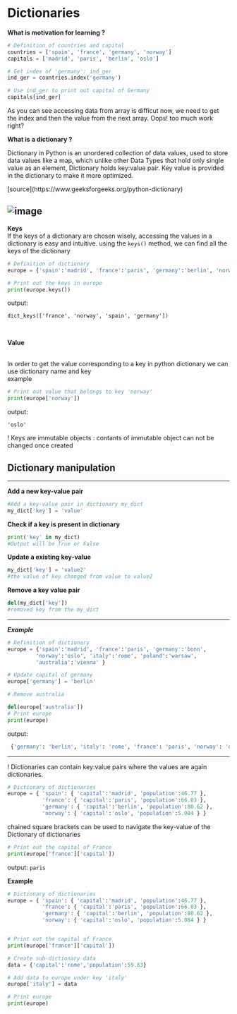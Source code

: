 # Dictionaries
**What is motivation for learning ?**
``` python
# Definition of countries and capital
countries = ['spain', 'france', 'germany', 'norway']
capitals = ['madrid', 'paris', 'berlin', 'oslo']

# Get index of 'germany': ind_ger
ind_ger = countries.index('germany')

# Use ind_ger to print out capital of Germany
capitals[ind_ger] 
```

As you can see accessing data from array is difficut now, we need to get the index and then the value from the next array.
Oops! too much work right?

**What is a dictionary ?**
<p>
Dictionary in Python is an unordered collection of data values, used to store data values like a map, which unlike other Data Types that hold only single value as an element, Dictionary holds key:value pair. Key value is provided in the dictionary to make it more optimized. </p>
[source](https://www.geeksforgeeks.org/python-dictionary)

![image](https://techeplanet.com/wp-content/uploads/2018/12/python-dictionary.jpg)
---
**Keys**
<br>
If the keys of a dictionary are chosen wisely, accessing the values in a dictionary is easy and intuitive.
using the ``` keys() ``` method, we can find all the keys of the dictionary
``` python
# Definition of dictionary
europe = {'spain':'madrid', 'france':'paris', 'germany':'berlin', 'norway':'oslo' }

# Print out the keys in europe
print(europe.keys())
```
output:
```
dict_keys(['france', 'norway', 'spain', 'germany'])
```
<br>

**Value**

<br>
In order to get the value corresponding to a key in python dictionary we can use dictionary name and key
<br>
example

``` python
# Print out value that belongs to key 'norway'
print(europe['norway'])
```
output:

``` 'oslo' ```

! Keys are immutable objects : contants of immutable object can not be changed once created
<br>
## Dictionary manipulation
---
 **Add a new key-value pair**
 
 ``` python
 #Add a key-value pair in dictionary my_dict
 my_dict['key'] = 'value'
 ```
 **Check if a key is present in dictionary**
 ``` python
 print('key' in my_dict)
 #Output will be True or False
 ```
 **Update a existing key-value**
 
 ``` python
 my_dict['key'] = 'value2'
 #the value of key changed from value to value2
 ```
 
 **Remove a key value pair**
 
 ```python
 del(my_dict['key'])
 #removed key from the my_dict
 ```
 ---
 ***Example***
 
 ```python
 # Definition of dictionary
europe = {'spain':'madrid', 'france':'paris', 'germany':'bonn',
          'norway':'oslo', 'italy':'rome', 'poland':'warsaw',
          'australia':'vienna' }

# Update capital of germany
europe['germany'] = 'berlin'

# Remove australia

del(europe['australia'])
# Print europe
print(europe)
```
output:

```python
 {'germany': 'berlin', 'italy': 'rome', 'france': 'paris', 'norway': 'oslo', 'spain': 'madrid', 'poland': 'warsaw'}
```
---
! Dictionaries can contain key:value pairs where the values are again dictionaries.

```python
# Dictionary of dictionaries
europe = { 'spain': { 'capital':'madrid', 'population':46.77 },
           'france': { 'capital':'paris', 'population':66.03 },
           'germany': { 'capital':'berlin', 'population':80.62 },
           'norway': { 'capital':'oslo', 'population':5.084 } }
```

 chained square brackets can be used to navigate the key-value of the Dictionary of dictionaries
 
 ```python
 # Print out the capital of France
print(europe['france']['capital'])
```

output: 
```paris```

**Example**

```python
# Dictionary of dictionaries
europe = { 'spain': { 'capital':'madrid', 'population':46.77 },
           'france': { 'capital':'paris', 'population':66.03 },
           'germany': { 'capital':'berlin', 'population':80.62 },
           'norway': { 'capital':'oslo', 'population':5.084 } }


# Print out the capital of France
print(europe['france']['capital'])

# Create sub-dictionary data
data = {'capital':'rome','population':59.83}

# Add data to europe under key 'italy'
europe['italy'] = data

# Print europe
print(europe)
```
